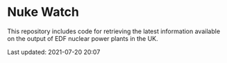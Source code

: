 # Nuke Watch

This repository includes code for retrieving the latest information available on the output of EDF nuclear power plants in the UK.

Last updated: 2021-07-20 20:07